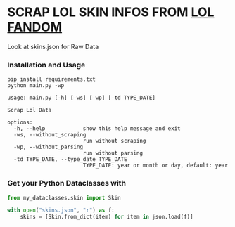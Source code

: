 # SCRAP LOL SKIN INFOS FROM [LOL FANDOM](https://leagueoflegends.fandom.com/wiki/List_of_champion_skins_(League_of_Legends))


Look at skins.json for Raw Data

### Installation and Usage

````shell
pip install requirements.txt
python main.py -wp
````
````
usage: main.py [-h] [-ws] [-wp] [-td TYPE_DATE]

Scrap Lol Data

options:
  -h, --help            show this help message and exit
  -ws, --without_scraping
                        run without scraping
  -wp, --without_parsing
                        run without parsing
  -td TYPE_DATE, --type_date TYPE_DATE
                        TYPE_DATE: year or month or day, default: year
````



### Get your Python Dataclasses with 
`````python
from my_dataclasses.skin import Skin

with open("skins.json", "r") as f:
    skins = [Skin.from_dict(item) for item in json.load(f)]
`````


